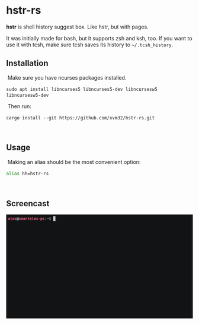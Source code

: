 # hstr-rs

**hstr** is shell history suggest box. Like hstr, but with pages.

It was initially made for bash, but it supports zsh and ksh, too. If you want to use it with tcsh, make sure tcsh saves its history to `~/.tcsh_history`.
​
## Installation
​
Make sure you have ncurses packages installed.
​
```
sudo apt install libncurses5 libncurses5-dev libncursesw5 libncursesw5-dev
```
​
Then run:
​
```
cargo install --git https://github.com/xvm32/hstr-rs.git
```
​
## Usage
​
Making an alias should be the most convenient option:

```sh
alias hh=hstr-rs
```
​
## Screencast

![screenshot](hstr-rs.gif)

